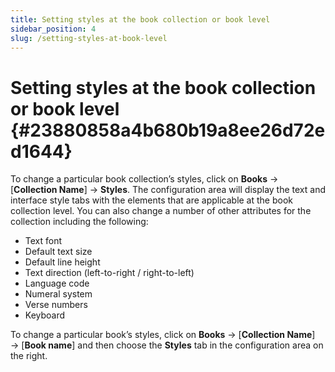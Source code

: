 ```yaml
---
title: Setting styles at the book collection or book level
sidebar_position: 4
slug: /setting-styles-at-book-level
---
```




# **Setting styles at the book collection or book level** {#23880858a4b680b19a8ee26d72ed1644}


To change a particular book collection’s styles, click on **Books** → [**Collection Name**] → **Styles**. The configuration area will display the text and interface style tabs with the elements that are applicable at the book collection level. You can also change a number of other attributes for the collection including the following:

- Text font
- Default text size
- Default line height
- Text direction (left-to-right / right-to-left)
- Language code
- Numeral system
- Verse numbers
- Keyboard

To change a particular book’s styles, click on **Books** → [**Collection Name**] → [**Book name**] and then choose the **Styles** tab in the configuration area on the right.

